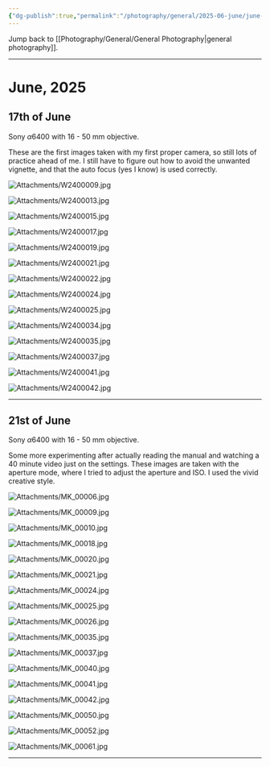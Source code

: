 ```yaml
---
{"dg-publish":true,"permalink":"/photography/general/2025-06-june/june-2025/","hide":"true","updated":"2025-06-21T22:43:26.000+02:00"}
---
```


Jump back to [[Photography/General/General Photography\|general photography]].

---
# June, 2025
## 17th of June
Sony $\alpha6400$ with 16 - 50 mm objective. 

These are the first images taken with my first proper camera, so still lots of practice ahead of me. I still have to figure out how to avoid the unwanted vignette, and that the auto focus (yes I know) is used correctly.

![Attachments/W2400009.jpg](/img/user/Attachments/W2400009.jpg)

![Attachments/W2400013.jpg](/img/user/Attachments/W2400013.jpg)

![Attachments/W2400015.jpg](/img/user/Attachments/W2400015.jpg)

![Attachments/W2400017.jpg](/img/user/Attachments/W2400017.jpg)

![Attachments/W2400019.jpg](/img/user/Attachments/W2400019.jpg)

![Attachments/W2400021.jpg](/img/user/Attachments/W2400021.jpg)

![Attachments/W2400022.jpg](/img/user/Attachments/W2400022.jpg)

![Attachments/W2400024.jpg](/img/user/Attachments/W2400024.jpg)

![Attachments/W2400025.jpg](/img/user/Attachments/W2400025.jpg)

![Attachments/W2400034.jpg](/img/user/Attachments/W2400034.jpg)

![Attachments/W2400035.jpg](/img/user/Attachments/W2400035.jpg)

![Attachments/W2400037.jpg](/img/user/Attachments/W2400037.jpg)

![Attachments/W2400041.jpg](/img/user/Attachments/W2400041.jpg)

![Attachments/W2400042.jpg](/img/user/Attachments/W2400042.jpg)

---
## 21st of June
Sony $\alpha6400$ with 16 - 50 mm objective. 

Some more experimenting after actually reading the manual and watching a 40 minute video just on the settings. These images are taken with the aperture mode, where I tried to adjust the aperture and ISO. I used the vivid creative style.

![Attachments/MK_00006.jpg](/img/user/Attachments/MK_00006.jpg)

![Attachments/MK_00009.jpg](/img/user/Attachments/MK_00009.jpg)

![Attachments/MK_00010.jpg](/img/user/Attachments/MK_00010.jpg)

![Attachments/MK_00018.jpg](/img/user/Attachments/MK_00018.jpg)

![Attachments/MK_00020.jpg](/img/user/Attachments/MK_00020.jpg)

![Attachments/MK_00021.jpg](/img/user/Attachments/MK_00021.jpg)

![Attachments/MK_00024.jpg](/img/user/Attachments/MK_00024.jpg)

![Attachments/MK_00025.jpg](/img/user/Attachments/MK_00025.jpg)

![Attachments/MK_00026.jpg](/img/user/Attachments/MK_00026.jpg)

![Attachments/MK_00035.jpg](/img/user/Attachments/MK_00035.jpg)

![Attachments/MK_00037.jpg](/img/user/Attachments/MK_00037.jpg)

![Attachments/MK_00040.jpg](/img/user/Attachments/MK_00040.jpg)

![Attachments/MK_00041.jpg](/img/user/Attachments/MK_00041.jpg)

![Attachments/MK_00042.jpg](/img/user/Attachments/MK_00042.jpg)

![Attachments/MK_00050.jpg](/img/user/Attachments/MK_00050.jpg)

![Attachments/MK_00052.jpg](/img/user/Attachments/MK_00052.jpg)

![Attachments/MK_00061.jpg](/img/user/Attachments/MK_00061.jpg)

---
